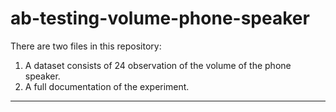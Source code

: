 # ab-testing-volume-phone-speaker

There are two files in this repository: 

1. A dataset consists of 24 observation of the volume of the phone speaker. 
2. A full documentation of the experiment.

-------------------------------------------
